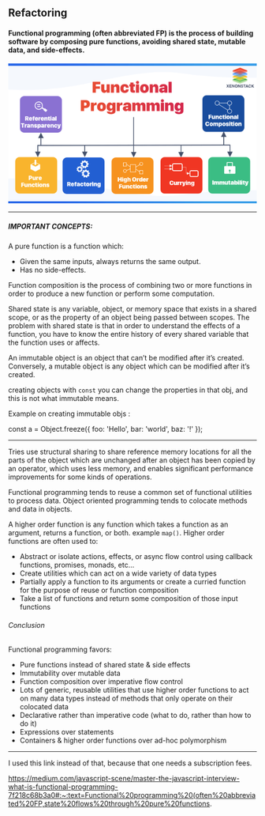 ## Refactoring

#### Functional programming (often abbreviated FP) is the process of building software by composing pure functions, avoiding shared state, mutable data, and side-effects.


![](../Images/xenonstack-functional-programming.png)





-----------------------------------------------------------------------------



##### IMPORTANT CONCEPTS:

A pure function is a function which:
- Given the same inputs, always returns the same output.
- Has no side-effects.

Function composition is the process of combining two or more functions in order to produce a new function or perform some computation. 

Shared state is any variable, object, or memory space that exists in a shared scope, or as the property of an object being passed between scopes.
The problem with shared state is that in order to understand the effects of a function, you have to know the entire history of every shared variable that the function uses or affects.

An immutable object is an object that can’t be modified after it’s created. Conversely, a mutable object is any object which can be modified after it’s created.

creating objects with `const` you can change the properties in that obj, and this is not what immutable means.

Example on creating immutable objs : 

const a = Object.freeze({
  foo: 'Hello',
  bar: 'world',
  baz: '!'
});


-----------------------

Tries use structural sharing to share reference memory locations for all the parts of the object which are unchanged after an object has been copied by an operator, which uses less memory, and enables significant performance improvements for some kinds of operations.

Functional programming tends to reuse a common set of functional utilities to process data. Object oriented programming tends to colocate methods and data in objects. 


A higher order function is any function which takes a function as an argument, returns a function, or both. example `map()`. Higher order functions are often used to:
 - Abstract or isolate actions, effects, or async flow control using callback functions, promises, monads, etc…
 - Create utilities which can act on a wide variety of data types
 - Partially apply a function to its arguments or create a curried function for the purpose of reuse or function composition
 - Take a list of functions and return some composition of those input functions


###### Conclusion
Functional programming favors:
  - Pure functions instead of shared state & side effects
  - Immutability over mutable data
  - Function composition over imperative flow control
  - Lots of generic, reusable utilities that use higher order functions to act on many data types instead of methods that only operate on their colocated data
  - Declarative rather than imperative code (what to do, rather than how to do it)
  - Expressions over statements
  - Containers & higher order functions over ad-hoc polymorphism




-----------------------------------------------------------------------------------


I used this link instead of that, because that one needs a subscription fees.

https://medium.com/javascript-scene/master-the-javascript-interview-what-is-functional-programming-7f218c68b3a0#:~:text=Functional%20programming%20(often%20abbreviated%20FP,state%20flows%20through%20pure%20functions.

